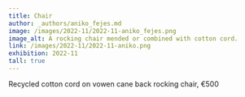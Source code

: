 ```yaml
---
title: Chair
author: _authors/aniko_fejes.md
image: /images/2022-11/2022-11-aniko_fejes.png
image_alt: A rocking chair mended or combined with cotton cord.
link: /images/2022-11/2022-11-aniko.png
exhibition: 2022-11
tall: true 
---
```


Recycled cotton cord on vowen cane back rocking chair, €500